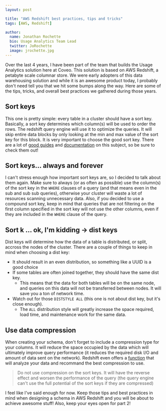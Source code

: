 ```yaml
---
layout: post

title: "AWS Redshift best practices, tips and tricks"
tags: [AWS, Redshift]

author:
  name: Jonathan Rochette
  bio: Usage Analytics Team Lead
  twitter: JoRochette
  image: jrochette.jpg
---
```


Over the last 4 years, I have been part of the team that builds the Usage Analytics solution here at Coveo. This solution is based on AWS Redshift, a petabyte scale columnar store. We were early adopters of this data warehousing solution and while it is an awesome product today, I probably don't need tell you that we hit some bumps along the way. Here are some of the tips, tricks, and overall best practices we gathered during those years.

<!-- more -->

## Sort keys

This one is pretty simple: every table in a cluster should have a sort key. Basically, a sort key determines which column(s) will be used to order the rows. The redshift query engine will use it to optimize the queries. It will skip entire data blocks by only looking at the min and max value of the sort key for this block. It is very important to choose the good sort key. There are a lot of [good guides](https://www.blendo.co/amazon-redshift-guide-data-analyst/data-modeling-table-design/understanding-selecting-sort-keys/) and [documentation](http://docs.aws.amazon.com/redshift/latest/dg/c_best-practices-sort-key.html) on this subject, so be sure to check them out!

## Sort keys... always and forever

I can't stress enough how important sort keys are, so I decided to talk about them again. Make sure to always (or as often as possible) use the column(s) of the sort key in the `WHERE` clauses of a query (and that means even in the sub and sub sub queries), otherwise your cluster will waste a lot of resources scanning unnecessary data. Also, if you decided to use a compound sort key, keep in mind that queries that are not filtering on the first column specified in the sort key will not use the other columns, even if they are included in the `WHERE` clause of the query.

## Sort k ... ok, I'm kidding -> dist keys

Dist keys will determine how the data of a table is distributed, or split, accross the nodes of the cluster. There are a couple of things to keep in mind when choosing a dist key:
- It should result in an even distribution, so something like a UUID is a good choice
- If some tables are often joined together, they should have the same dist key. 
  - This means that the data for both tables will be on the same node, and queries on this data will not be transferred between nodes. It will save you a ton of network time.
- Watch out for those `DISTSTYLE ALL` (this one is not about dist key, but it's close enough). 
  - The `ALL` distribution style will greatly increase the space required, load time, and maintenance work for the same data.

## Use data compression

When creating your schema, don't forget to include a compression type for your columns. It will reduce the space occupied by the data which will ultimately improve query performance (it reduces the required disk I/O and amount of data sent on the network). Redshift even offers a [function](http://docs.aws.amazon.com/redshift/latest/dg/r_ANALYZE_COMPRESSION.html) that will analyze your data and recommand the best compression to use.

> Do not use compression on the sort keys. It will have the reverse effect and worsen the performance of the query (the query engine can't use the full potential of the sort keys if they are compressed)

I feel like I've said enough for now. Keep those tips and best practices in mind when designing a schema in AWS Redshift and you will be about to achieve awesome stuff! Also, keep your eyes open for part 2!



